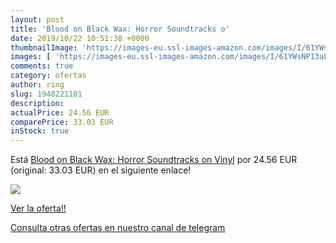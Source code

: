 ```yaml
---
layout: post
title: 'Blood on Black Wax: Horror Soundtracks o'
date: 2019/10/22 10:51:38 +0000
thumbnailImage: 'https://images-eu.ssl-images-amazon.com/images/I/61YWsNP13aL._SL200_.jpg'
images: [ 'https://images-eu.ssl-images-amazon.com/images/I/61YWsNP13aL._SL200_.jpg' ]
comments: true
category: ofertas
author: ring
slug: 1948221101
description:
actualPrice: 24.56 EUR
comparePrice: 33.03 EUR
inStock: true
---
```


Está [Blood on Black Wax: Horror Soundtracks on Vinyl](https://www.amazon.com/dp/1948221101/?tag=redken08-20) por 24.56 EUR (original: 33.03 EUR) en el siguiente enlace!

[![](https://images-eu.ssl-images-amazon.com/images/I/61YWsNP13aL._SL200_.jpg)](https://www.amazon.com/dp/1948221101/?tag=redken08-20)

[Ver la oferta!!](https://www.amazon.com/dp/1948221101/?tag=redken08-20)

[Consulta otras ofertas en nuestro canal de telegram](https://t.me/s/ofertas25)
